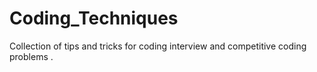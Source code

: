 # Coding_Techniques
Collection of tips and tricks for coding interview and competitive coding problems .
